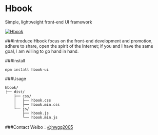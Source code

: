 Hbook
====================
Simple, lightweight front-end UI framework

[![Hbook](http://www.bookcss.com/docs/images/banner.jpg)](http://www.bookcss.com)

###Introduce
Hbook focus on the front-end development and promotion, adhere to share, open the spirit of the Internet; if you and I have the same goal, I am willing to go hand in hand.

###Install
```
npm install hbook-ui  
```

###Usage

```
hbook/
├── dist/
	├── css/
	│   ├── hbook.css
	│   ├── hbook.min.css
	└── js/
	    ├── hbook.js
	    └── hbook.min.js
```

###Contact
Weibo：[@hwgq2005](http://www.weibo.com/hwgq2005) 